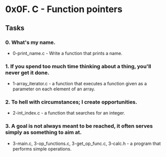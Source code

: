 # 0x0F. C - Function pointers
## Tasks
### 0. What's my name.
- 0-print_name.c - Write a function that prints a name.

### 1. If you spend too much time thinking about a thing, you'll never get it done.
- 1-array_iterator.c - a function that executes a function given as a parameter on each element of an array.

### 2. To hell with circumstances; I create opportunities.
- 2-int_index.c - a function that searches for an integer.

### 3. A goal is not always meant to be reached, it often serves simply as something to aim at.
- 3-main.c, 3-op_functions.c, 3-get_op_func.c, 3-calc.h - a program that performs simple operations.
